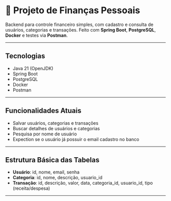 # 💸 Projeto de Finanças Pessoais

Backend para controle financeiro simples, com cadastro e consulta de usuários, categorias e transações. Feito com **Spring Boot**, **PostgreSQL**, **Docker** e testes via **Postman**.

---

## Tecnologias

- Java 21 (OpenJDK)
- Spring Boot
- PostgreSQL
- Docker
- Postman

---

## Funcionalidades Atuais

- Salvar usuários, categorias e transações
- Buscar detalhes de usuários e categorias
- Pesquisa por nome de usuário
- Expection se o usuário já possuir o email cadastro no banco

---

## Estrutura Básica das Tabelas

- **Usuário**: id, nome, email, senha  
- **Categoria**: id, nome, descrição, usuario_id
- **Transação**: id, descrição, valor, data, categoria_id, usuario_id, tipo (receita/despesa)  

---
